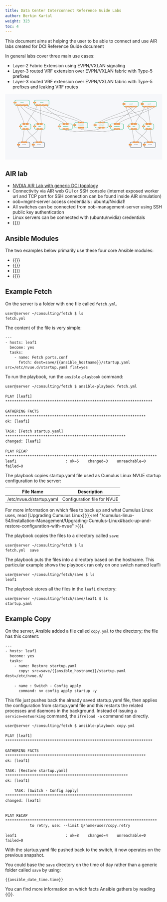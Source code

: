 ```yaml
---
title: Data Center Interconnect Reference Guide Labs
author: Berkin Kartal
weight: 323
toc: 4
---
```


This document aims at helping the user to be able to connect and use AIR labs created for DCI Reference Guide document

In general labs cover three main use cases:

- Layer-2 Fabric Extension using EVPN/VXLAN signaling
- Layer-3 routed VRF extension over EVPN/VXLAN fabric with Type-5 prefixes
- Layer-3 routed VRF extension over EVPN/VXLAN fabric with Type-5 prefixes and leaking VRF routes

<img src="/topology/DCI_Scenario-I.png" width="800px">

## AIR lab

- [NVDIA AIR Lab with generic DCI topology](https://air.nvidia.com/78798265-2a47-432a-8b69-a7f00ec7a823/Simulation)
- Connectivity via AIR web GUI or SSH console (internet exposed worker url and TCP port for SSH connection can be found inside AIR simulation)
- oob=mgmt-server access credentials : ubuntu/Nvidia1!
- All switches can be connected from oob-management-server using SSH public key authentication
- Linux servers can be connected with (ubuntu/nvidia) credentials
- {{<exlink url="https://docs.ansible.com/ansible/latest/installation_guide/intro_installation.html" text="Install Ansible on the server/laptop">}}

## Ansible Modules

The two examples below primarily use these four core Ansible modules:

- {{<exlink url="https://docs.ansible.com/ansible/latest/collections/ansible/builtin/fetch_module.html" text="Fetch">}}
- {{<exlink url="https://docs.ansible.com/ansible/latest/collections/ansible/builtin/copy_module.html" text="Copy">}}
- {{<exlink url="https://docs.ansible.com/ansible/latest/collections/ansible/builtin/command_module.html" text="Command">}}
- {{<exlink url="https://docs.ansible.com/ansible/latest/collections/ansible/builtin/service_module.html" text="Service">}}

## Example Fetch

On the server is a folder with one file called `fetch.yml`.

    user@server ~/consulting/fetch $ ls
    fetch.yml

The content of the file is very simple:

    ---
    - hosts: leaf1
      become: yes
      tasks:
        - name: Fetch ports.conf
          fetch: dest=save/{{ansible_hostname}}/startup.yaml src=/etc/nvue.d/startup.yaml flat=yes



To run the playbook, run the `ansible-playbook` command:

    user@server ~/consulting/fetch $ ansible-playbook fetch.yml

    PLAY [leaf1] ******************************************************************

    GATHERING FACTS ***************************************************************
    ok: [leaf1]

    TASK: [Fetch startup.yaml] ******************************************************
    changed: [leaf1]

    PLAY RECAP ********************************************************************
    leaf1                      : ok=5    changed=3    unreachable=0    failed=0

The playbook copies startup.yaml file used as Cumulus Linux NVUE startup configuration to the server:

| File Name               | Description                        |
| ----------------------- | ---------------------------------- |
| /etc/nvue.d/startup.yaml | Configuration file for NVUE       |


For more information on which files to back up and what Cumulus Linux uses, read [Upgrading Cumulus Linux]({{<ref "/cumulus-linux-54/Installation-Management/Upgrading-Cumulus-Linux#back-up-and-restore-configuration-with-nvue" >}}).

The playbook copies the files to a directory called `save`:

    user@server ~/consulting/fetch $ ls
    fetch.yml  save

The playbook puts the files into a directory based on the hostname. This particular example shows the playbook ran only on one switch named leaf1:

    user@server ~/consulting/fetch/save $ ls
    leaf1

The playbook stores all the files in the `leaf1` directory:

    user@server ~/consulting/fetch/save/leaf1 $ ls
    startup.yaml

## Example Copy

On the server, Ansible added a file called `copy.yml` to the directory; the file has this content:

    ---
    - hosts: leaf1
      become: yes
      tasks:
        - name: Restore startup.yaml
          copy: src=save/{{ansible_hostname}}/startup.yaml dest=/etc/nvue.d/
       
        - name : Switch - Config apply
          command: nv config apply startup -y

This file just pushes back the already saved startup.yaml file, then applies the configuration from startup.yaml file and this restarts the related processes and daemons in the background.  Instead of issuing a `service=networking` command, the `ifreload -a` command ran directly.

    user@server ~/consulting/fetch $ ansible-playbook copy.yml

    PLAY [leaf1] ******************************************************************

    GATHERING FACTS ***************************************************************
    ok: [leaf1]

    TASK: [Restore startup.yaml] *******************************************************
    ok: [leaf1]

        TASK: [Switch - Config apply] *********************************************************
    changed: [leaf1]


    PLAY RECAP ********************************************************************
               to retry, use: --limit @/home/user/copy.retry

    leaf1                      : ok=8    changed=4    unreachable=0    failed=0

With the startup.yaml file pushed back to the switch, it now operates on the previous snapshot.

You could base the `save` directory on the time of day rather than a generic folder called `save` by using:

    {{ansible_date_time.time}}

You can find more information on which facts Ansible gathers by reading {{<link url="Gathering-Ansible-Facts-on-Cumulus-Linux" text="this article">}}.
